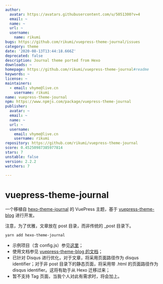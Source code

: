 ```yaml
---
author:
  avatar: https://avatars.githubusercontent.com/u/5051300?v=4
  email: ~
  name: ~
  url: ~
  username:
    name: rikumi
bugs: https://github.com/rikumi/vuepress-theme-journal/issues
category: theme
date: '2020-08-13T13:44:18.666Z'
deprecated: false
description: Journal theme ported from Hexo
downloads: ~
homepage: https://github.com/rikumi/vuepress-theme-journal#readme
keywords: ~
license: ~
maintainers:
  - email: vhyme@live.cn
    username: rikumi
name: vuepress-theme-journal
npm: https://www.npmjs.com/package/vuepress-theme-journal
publisher:
  avatar: ~
  email: ~
  name: ~
  url: ~
  username:
    email: vhyme@live.cn
    username: rikumi
repository: https://github.com/rikumi/vuepress-theme-journal
score: 0.45250987385977814
stars: 7
unstable: false
version: 2.2.2
watchers: 7

---
```


# vuepress-theme-journal

一个移植自 [hexo-theme-journal](https://github.com/SumiMakito/hexo-theme-journal/) 的 VuePress 主题，基于 [vuepress-theme-blog](https://github.com/vuepressjs/vuepress-theme-blog) 进行开发。

注意，为了优雅，文章放在 post 目录，而非传统的 _post 目录下。

```sh
yarn add hexo-theme-journal
```

- 示例项目（含 config.js）参见[这里](https://github.com/rikumi/rikumi.github.io/tree/src/)；
- 使用文档参见 [vuepress-theme-blog 的文档](https://vuepress-theme-blog.ulivz.com)；
- 已针对 Disqus 进行优化，对于文章，将采用页面路径作为 disqus identifier；对于非 post 目录下的静态页面，将采用带 .html 的页面路径作为 disqus identifier。这将有助于从 Hexo 迁移过来；
- 暂不支持 Tag 页面，当我个人对此有需求时，将会加上。